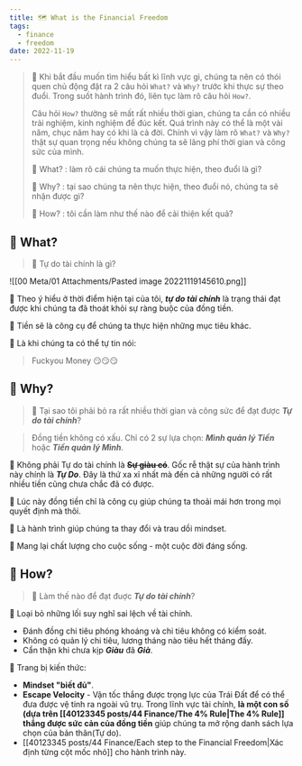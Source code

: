 ```yaml
---
title: 🗺️ What is the Financial Freedom
tags:
  - finance
  - freedom
date: 2022-11-19
---
```


> 🚀 Khi bắt đầu muốn tìm hiểu bất kì lĩnh vực gì, chúng ta nên có thói quen chủ động đặt ra 2 câu hỏi `What?` và `Why?` trước khi thực sự theo đuổi. Trong suốt hành trình đó, liên tục làm rõ câu hỏi `How?`. 
> 
> Câu hỏi `How?` thường sẽ mất rất nhiều thời gian, chúng ta cần có nhiều trải nghiệm, kinh nghiệm để đúc kết. Quá trình này có thể là một vài năm, chục năm hay có khi là cả đời. Chính vì vậy làm rõ  `What?` và `Why?` thật sự quan trọng nếu không chúng ta sẽ lãng phí thời gian và công sức của mình. 
> 
> 🌱 What? : làm rõ cái chúng ta muốn thực hiện, theo đuổi là gì?
> 
> 🌱 Why? : tại sao chúng ta nên thực hiện, theo đuổi nó, chúng ta sẽ 
> nhận được gì?
> 
> 🌱 How? : tôi cần làm như thế nào để cải thiện kết quả?
 
## 🌿 What?
> 🤔 Tự do tài chính là gì?

![[00 Meta/01 Attachments/Pasted image 20221119145610.png]]

🌱 Theo ý hiểu ở thời điểm hiện tại của tôi, ***tự do tài chính*** là trạng thái đạt được khi chúng ta đã thoát khỏi sự ràng buộc của đồng tiền. 

🌱 Tiền sẽ là công cụ để chúng ta thực hiện những mục tiêu khác.

🌱 Là khi chúng ta có thể tự tin nói: 
> Fuckyou Money 😏😏😏


## 🌿 Why?
> 🤔 Tại sao tôi phải bỏ ra rất nhiều thời gian và công sức để đạt được ***Tự do tài chính***?

> Đồng tiền không có xấu. Chỉ có 2 sự lựa chọn: ***Mình quản lý Tiền*** hoặc ***Tiền quản lý Mình***.

🌱 Không phải Tự do tài chính là **~~Sự giàu có~~**. Gốc rễ thật sự của hành trình này chính là ***Tự Do***. Đây là thứ xa xỉ nhất mà đến cả những người có rất nhiều tiền cũng chưa chắc đã có được. 

🌱 Lúc này đồng tiền chỉ là công cụ giúp chúng ta thoải mái hơn trong mọi quyết định mà thôi.

🌱 Là hành trình giúp chúng ta thay đổi và trau dồi mindset.

🌱 Mang lại chất lượng cho cuộc sống - một cuộc đời đáng sống.

## 🌿 How?
> 🤔 Làm thế nào để đạt đuợc ***Tự do tài chính***?

🌱 Loại bỏ những lối suy nghĩ sai lệch về tài chính.
- Đánh đồng chi tiêu phóng khoáng và chi tiêu không có kiểm soát.
- Không có quản lý chi tiêu, lương tháng nào tiêu hết tháng đấy.
- Cẩn thận khi chưa kịp ***Giàu*** đã ***Già***.

🌱 Trang bị kiến thức:
- **Mindset "biết đủ"**.
- **Escape Velocity** - Vận tốc thắng được trọng lực của Trái Đất để có thể đưa được vệ tinh ra ngoài vũ trụ. Trong lĩnh vực tài chính, **là một con số (dựa trên [[40123345 posts/44 Finance/The 4% Rule|The 4% Rule]] thắng được sức cản của đồng tiền** giúp chúng ta mở rộng danh sách lựa chọn của bản thân(Tự do).
- [[40123345 posts/44 Finance/Each step to the Financial Freedom|Xác định từng cột mốc nhỏ]] cho hành trình này.